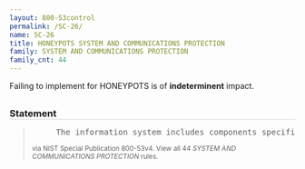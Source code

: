 ```yaml
---
layout: 800-53control
permalink: /SC-26/
name: SC-26
title: HONEYPOTS SYSTEM AND COMMUNICATIONS PROTECTION
family: SYSTEM AND COMMUNICATIONS PROTECTION
family_cnt: 44
---
```

<p class="text-">Failing to implement for HONEYPOTS is of <b>indeterminent</b> impact.</p>

<h3 style="border-bottom:1px solid #ddd;margin:30px 0 8px 0;">Statement</h3>
<blockquote>
<pre>     The information system includes components specifically designed to be the target of malicious attacks for the purpose of detecting, deflecting, and analyzing such attacks. 
</pre>
<p><small>via NIST Special Publication 800-53v4. View all 44 <i>SYSTEM AND COMMUNICATIONS PROTECTION</i> rules. <a href="/cce/ssg/group/$Group_id"><span class="glyphicon glyphicon-link"></span></a> </small></p>
</blockquote>

